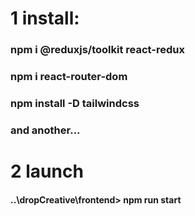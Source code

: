 # **1 install:**
### **npm i @reduxjs/toolkit react-redux**
### **npm i react-router-dom**
### **npm install -D tailwindcss**
### **and another...**

# **2 launch**

#### **..\dropCreative\frontend> npm run start**